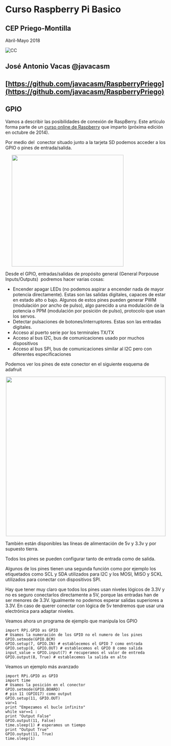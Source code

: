 # Curso Raspberry Pi Basico

## CEP Priego-Montilla

Abril-Mayo 2018

![CC](./imagenes/Licencia_CC.png)

## José Antonio Vacas  @javacasm

## [https://github.com/javacasm/RaspberryPriego](https://github.com/javacasm/RaspberryPriego)

## GPIO

Vamos a describir las posibilidades de conexión de RaspBerry. Este artículo forma parte de un <a href="http://cevug.ugr.es/raspberry_pi">curso online de Raspberry</a> que imparto (próxima edición en octubre de 2014).

Por medio del  conector situado junto a la tarjeta SD podemos acceder a los GPIO o pines de entrada/salida.

<img class="alignleft" style="margin-left: 20px; margin-right: 20px;" title="Conector GPIO" src="https://learn.adafruit.com/system/guides/images/000/000/166/medium800/gpio.jpg?1396720373" alt="" width="350" />

Desde el GPIO, entradas/salidas de propósito general (General Porpouse Inputs/Outputs)  podremos hacer varias cosas:

<ul>
    <li>Encender apagar LEDs (no podemos aspirar a encender nada de mayor potencia directamente). Estas son las salidas digitales, capaces de estar en estado alto o bajo. Algunos de estos pines pueden generar PWM (modulación por ancho de pulso), algo parecido a una modulación de la potencia o PPM (modulación por posición de pulso), protocolo que usan los servos.</li>
    <li>Detectar pulsaciones de botones/interruptores. Estas son las entradas digitales.</li>
    <li>Acceso al puerto serie por los terminales TX/TX</li>
    <li>Acceso al bus I2C, bus de comunicaciones usado por muchos dispositivos</li>
    <li>Acceso al bus SPI, bus de comunicaciones similar al I2C pero con diferentes especificaciones</li>
</ul>

Podemos ver los pines de este conector en el siguiente esquema de adafruit

<p style="text-align: center;"><img class="aligncenter" title="conector" src="https://learn.adafruit.com/system/assets/assets/000/003/059/medium800/learn_raspberry_pi_gpio-srm.png?1396790782" alt="" width="500" /></p>

También están disponibles las líneas de alimentación de 5v y 3.3v y por supuesto tierra.

Todos los pines se pueden configurar tanto de entrada como de salida.

Algunos de los pines tienen una segunda función como por ejemplo los etiquetados como SCL y SDA utilizados para I2C y los MOSI, MISO y SCKL utilizados para conectar con dispositivos SPI.

Hay que tener muy claro que todos los pines usan niveles lógicos de 3.3V y no es seguro conectarlos directamente a 5V, porque las entradas han de ser menores de 3.3V. Igualmente no podemos esperar salidas superiores a 3.3V. En caso de querer conectar con lógica de 5v tendremos que usar una electrónica para adaptar niveles.


Veamos ahora un programa de ejemplo que manipula los GPIO

	import RPi.GPIO as GPIO
	# Usamos la numeración de los GPIO no el numero de los pines
	GPIO.setmode(GPIO.BCM)
	GPIO.setup(7, GPIO.IN) # establecemos el GPIO 7 como entrada
	GPIO.setup(8, GPIO.OUT) # establecemos el GPIO 8 como salida
	input_value = GPIO.input(7) # recuperamos el valor de entreda
	GPIO.output(8, True) # establecemos la salida en alto


Veamos un ejemplo más avanzado

	import RPi.GPIO as GPIO
	import time
	# Usamos la posición en el conector
	GPIO.setmode(GPIO.BOARD)
	# pin 11 (GPIO17) como output
	GPIO.setup(11, GPIO.OUT)
	var=1
	print "Empezamos el bucle infinito"
	while var==1 :
	print "Output False"
	GPIO.output(11, False)
	time.sleep(1) # esperamos un tiempo
	print "Output True"
	GPIO.output(11, True)
	time.sleep(1)
